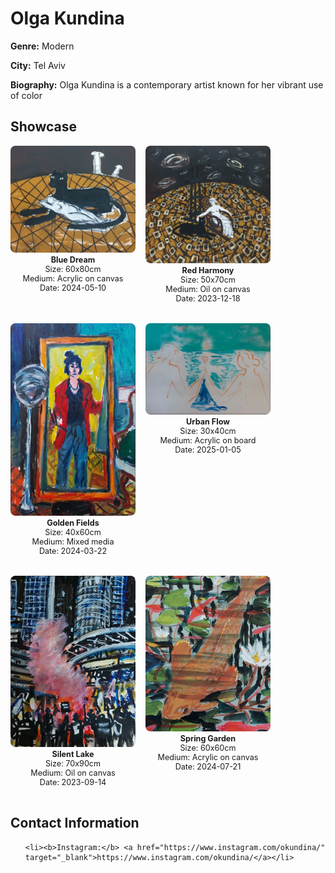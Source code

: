 <h1>Olga Kundina

</h1>

**Genre:** Modern

**City:** Tel Aviv

**Biography:**
Olga Kundina is a contemporary artist known for her vibrant use of color


## Showcase
<div style="display: flex; flex-wrap: wrap; gap: 16px;">

  <div style="text-align:center; margin-bottom:16px;">
    <a href="/assets/artists/okundina/Screenshot%202025-06-22%20at%2014.34.20.png" target="_blank">
      <img src="/assets/artists/okundina/Screenshot%202025-06-22%20at%2014.34.20.png" alt="Olga Kundina" style="width:200px; height:auto; object-fit:cover; border-radius:8px; display:block; margin:0 auto;" />
    </a>
    <div style="font-size:0.9em; margin-top:4px;">
      <b>Blue Dream</b><br>
      Size: 60x80cm<br>
      Medium: Acrylic on canvas<br>
      Date: 2024-05-10
    </div>
  </div>

  <div style="text-align:center; margin-bottom:16px;">
    <a href="/assets/artists/okundina/Screenshot%202025-06-22%20at%2014.34.32.png" target="_blank">
      <img src="/assets/artists/okundina/Screenshot%202025-06-22%20at%2014.34.32.png" alt="Olga Kundina" style="width:200px; height:auto; object-fit:cover; border-radius:8px; display:block; margin:0 auto;" />
    </a>
    <div style="font-size:0.9em; margin-top:4px;">
      <b>Red Harmony</b><br>
      Size: 50x70cm<br>
      Medium: Oil on canvas<br>
      Date: 2023-12-18
    </div>
  </div>

  <div style="text-align:center; margin-bottom:16px;">
    <a href="/assets/artists/okundina/Screenshot%202025-06-22%20at%2014.34.47.png" target="_blank">
      <img src="/assets/artists/okundina/Screenshot%202025-06-22%20at%2014.34.47.png" alt="Olga Kundina" style="width:200px; height:auto; object-fit:cover; border-radius:8px; display:block; margin:0 auto;" />
    </a>
    <div style="font-size:0.9em; margin-top:4px;">
      <b>Golden Fields</b><br>
      Size: 40x60cm<br>
      Medium: Mixed media<br>
      Date: 2024-03-22
    </div>
  </div>

  <div style="text-align:center; margin-bottom:16px;">
    <a href="/assets/artists/okundina/Screenshot%202025-06-22%20at%2014.34.57.png" target="_blank">
      <img src="/assets/artists/okundina/Screenshot%202025-06-22%20at%2014.34.57.png" alt="Olga Kundina" style="width:200px; height:auto; object-fit:cover; border-radius:8px; display:block; margin:0 auto;" />
    </a>
    <div style="font-size:0.9em; margin-top:4px;">
      <b>Urban Flow</b><br>
      Size: 30x40cm<br>
      Medium: Acrylic on board<br>
      Date: 2025-01-05
    </div>
  </div>

  <div style="text-align:center; margin-bottom:16px;">
    <a href="/assets/artists/okundina/Screenshot%202025-06-22%20at%2014.35.11.png" target="_blank">
      <img src="/assets/artists/okundina/Screenshot%202025-06-22%20at%2014.35.11.png" alt="Olga Kundina" style="width:200px; height:auto; object-fit:cover; border-radius:8px; display:block; margin:0 auto;" />
    </a>
    <div style="font-size:0.9em; margin-top:4px;">
      <b>Silent Lake</b><br>
      Size: 70x90cm<br>
      Medium: Oil on canvas<br>
      Date: 2023-09-14
    </div>
  </div>

  <div style="text-align:center; margin-bottom:16px;">
    <a href="/assets/artists/okundina/Screenshot%202025-06-22%20at%2014.35.46.png" target="_blank">
      <img src="/assets/artists/okundina/Screenshot%202025-06-22%20at%2014.35.46.png" alt="Olga Kundina" style="width:200px; height:auto; object-fit:cover; border-radius:8px; display:block; margin:0 auto;" />
    </a>
    <div style="font-size:0.9em; margin-top:4px;">
      <b>Spring Garden</b><br>
      Size: 60x60cm<br>
      Medium: Acrylic on canvas<br>
      Date: 2024-07-21
    </div>
  </div>

</div>



## Contact Information
<ul>

  
    <li><b>Instagram:</b> <a href="https://www.instagram.com/okundina/" target="_blank">https://www.instagram.com/okundina/</a></li>
  

</ul>
